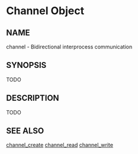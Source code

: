 # Channel Object

## NAME

channel - Bidirectional interprocess communication

## SYNOPSIS

TODO

## DESCRIPTION

TODO

## SEE ALSO

[channel_create](../syscalls/channel_create.md)
[channel_read](../syscalls/channel_read.md)
[channel_write](../syscalls/channel_write.md)
